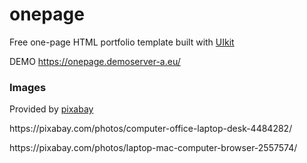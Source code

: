 # onepage

<p>Free one-page HTML portfolio template built with <a href ="https://getuikit.com">UIkit</a></p>
<p>DEMO <a href="https://onepage.demoserver-a.eu/">https://onepage.demoserver-a.eu/</a></p>
<h3>Images</h3>
<p>Provided by <a href="https://pixabay.com">pixabay</a></p>
<p>https://pixabay.com/photos/computer-office-laptop-desk-4484282/</p>
<p>https://pixabay.com/photos/laptop-mac-computer-browser-2557574/</p>
